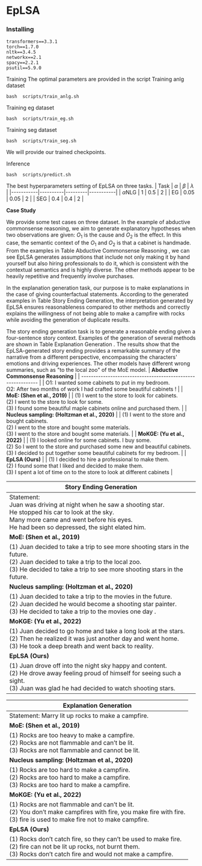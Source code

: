 # EpLSA
### Installing
 ```
transformers==3.3.1
torch==1.7.0
nltk==3.4.5
networkx==2.1
spacy==2.2.1
psutil==5.9.0

```
 
Training
The optimal parameters are provided in the script
Training anlg dataset
```
bash  scripts/train_anlg.sh
```
Training eg dataset
```
bash  scripts/train_eg.sh
```
Training seg dataset
```
bash  scripts/train_seg.sh
```
We will provide our trained checkpoints.

Inference

```
bash  scripts/predict.sh
```
The best hyperparameters setting of EpLSA on three tasks.
| Task      | $\alpha$ | $\beta$ | $\lambda$ |
|-----------|----------|---------|-----------|
| $\alpha$NLG | 1      | 0.5     | 2         |
| EG        | 0.05   | 0.05    | 2         |
| SEG       | 0.4    | 0.4     | 2         |


**Case Study**


We provide some test cases on three dataset.
In the example of abductive commonsense reasoning,  we aim to generate explanatory hypotheses when two observations are given: $O_{1}$ is the cause and $O_{2}$ is the effect. In this case, the semantic context of the $O_{1}$ and $O_{2}$ is that a cabinet is handmade. From the examples in Table Abductive Commonsense Reasoning , we can see EpLSA generates assumptions that include not only making it by hand yourself but also hiring professionals to do it, which is consistent with the contextual semantics and is highly diverse. The other methods appear to be heavily repetitive and frequently involve purchases.

In the explanation generation task, our purpose is to make explanations in the case of giving counterfactual statements. According to the generated examples in Table Story Ending Generation, the interpretation generated by EpLSA ensures reasonableness compared to other methods and correctly explains the willingness of not being able to make a campfire with rocks while avoiding the generation of duplicate results.

The story ending generation task is to generate a reasonable ending given a four-sentence story context. Examples of the generation of several methods are shown in Table Explanation Generation .  The results show that the EpLSA-generated story ending provides a remarkable summary of the narrative from a different perspective, encompassing the characters' emotions and driving experiences. The other models have different wrong summaries, such as "to the local zoo" of the MoE model.
| **Abductive Commonsense Reasoning**                          |
| ------------------------------------------------------------ |
| O1: I wanted some cabinets to put in my bedroom.<br/>O2: After two months of work I had crafted some beautiful cabinets ! |
| **MoE: (Shen et al., 2019)**                                 |
| (1) I went to the store to look for cabinets.<br/>(2) I went to the store to look for some.<br/>(3) I found some beautiful maple cabinets online and purchased them. |
| **Nucleus sampling: (Holtzman et al., 2020)**                |
| (1) I went to the store and bought cabinets.<br/>(2) I went to the store and bought some materials.<br/>(3) I went to the store and bought some materials. |
| **MoKGE: (Yu et al., 2022)**                                 |
| (1) I looked online for some cabinets. I buy some.<br/>(2) So I went to the store and purchased some new and beautiful cabinets.<br/>(3) I decided to put together some beautiful cabinets for my bedroom. |
| **EpLSA (Ours)**                                             |
| (1) I decided to hire a professional to make them.<br/>(2) I found some that I liked and decided to make them.<br/>(3) I spent a lot of time on to the store to look at different cabinets |





| Story Ending Generation                                      |
| ------------------------------------------------------------ |
| Statement:<br/>Juan was driving at night when he saw a shooting star.<br/>He stopped his car to look at the sky.<br/>Many more came and went before his eyes.<br/>He had been so depressed, the sight elated him. |
| **MoE: (Shen et al., 2019)**                                 |
| (1) Juan decided to take a trip to see more shooting stars in the future.<br/>(2) Juan decided to take a trip to the local zoo.<br/>(3) He decided to take a trip to see more shooting stars in the future. |
| **Nucleus sampling: (Holtzman et al., 2020)**                |
| (1) Juan decided to take a trip to the movies in the future.<br/>(2) Juan decided he would become a shooting star painter.<br/>(3) He decided to take a trip to the movies one day . |
| **MoKGE: (Yu et al., 2022)**                                 |
| (1) Juan decided to go home and take a long look at the stars.<br/>(2) Then he realized it was just another day and went home.<br/>(3) He took a deep breath and went back to reality. |
| **EpLSA (Ours)**                                             |
| (1) Juan drove off into the night sky happy and content.<br/>(2) He drove away feeling proud of himself for seeing such a sight.<br/>(3) Juan was glad he had decided to watch shooting stars. |


| Explanation Generation                                       |
| ------------------------------------------------------------ |
| Statement: Marry lit up rocks to make a campfire.            |
| **MoE: (Shen et al., 2019)**                                 |
| (1) Rocks are too heavy to make a campfire.<br/>(2) Rocks are not flammable and can’t be lit.<br/>(3) Rocks are not flammable and cannot be lit. |
| **Nucleus sampling: (Holtzman et al., 2020)**                |
| (1) Rocks are too hard to make a campfire.<br/>(2) Rocks are too hard to make a campfire.<br/>(3) Rocks are too hard to make a campfire. |
| **MoKGE: (Yu et al., 2022)**                                 |
| (1) Rocks are not flammable and can’t be lit.<br/>(2) You don’t make campfires with fire, you make fire with fire.<br/>(3) fire is used to make fire not to make campfire. |
| **EpLSA (Ours)**                                             |
| (1) Rocks don’t catch fire, so they can’t be used to make fire.<br/>(2) fire can not be lit up rocks, not burnt them.<br/>(3) Rocks don’t catch fire and would not make a campfire. |
